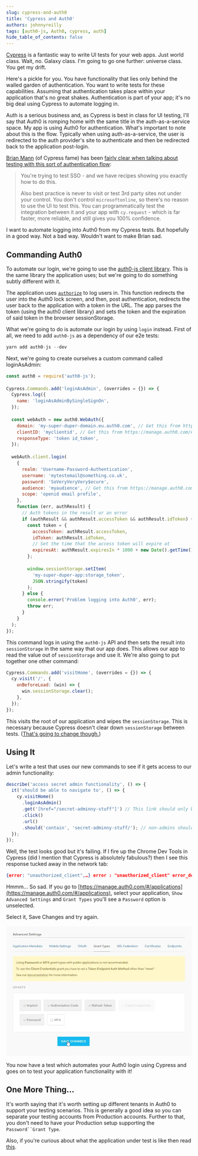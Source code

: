 ```yaml
---
slug: cypress-and-auth0
title: 'Cypress and Auth0'
authors: johnnyreilly
tags: [auth0-js, Auth0, cypress, auth]
hide_table_of_contents: false
---
```


[Cypress](https://www.cypress.io/) is a fantastic way to write UI tests for your web apps. Just world class. Wait, no. Galaxy class. I'm going to go one further: universe class. You get my drift.

<!--truncate-->

Here's a pickle for you. You have functionality that lies only behind the walled garden of authentication. You want to write tests for these capabilities. Assuming that authentication takes place within your application that's no great shakes. Authentication is part of your app; it's no big deal using Cypress to automate logging in.

Auth is a serious business and, as Cypress is best in class for UI testing, I'll say that Auth0 is romping home with the same title in the auth-as-a-service space. My app is using Auth0 for authentication. What's important to note about this is the flow. Typically when using auth-as-a-service, the user is redirected to the auth provider's site to authenticate and then be redirected back to the application post-login.

[Brian Mann](https://github.com/brian-mann) (of Cypress fame) has been [fairly clear when talking about testing with this sort of authentication flow](https://github.com/cypress-io/cypress/issues/1342#issuecomment-366747803):

> You're trying to test SSO - and we have recipes showing you exactly how to do this.
>
> Also best practice is never to visit or test 3rd party sites not under your control. You don't control `microsoftonline`, so there's no reason to use the UI to test this. You can programmatically test the integration between it and your app with `cy.request` \- which is far faster, more reliable, and still gives you 100% confidence.

I want to automate logging into Auth0 from my Cypress tests. But hopefully in a good way. Not a bad way. Wouldn't want to make Brian sad.

## Commanding Auth0

To automate our login, we're going to use the [auth0-js client library](https://github.com/auth0/auth0.js). This is the same library the application uses; but we're going to do something subtly different with it.

The application uses [`authorize`](https://github.com/auth0/auth0.js#api) to log users in. This function redirects the user into the Auth0 lock screen, and then, post authentication, redirects the user back to the application with a token in the URL. The app parses the token (using the auth0 client library) and sets the token and the expiration of said token in the browser sessionStorage.

What we're going to do is automate our login by using `login` instead. First of all, we need to add `auth0-js` as a dependency of our e2e tests:

```js
yarn add auth0-js --dev
```

Next, we're going to create ourselves a custom command called loginAsAdmin:

```js
const auth0 = require('auth0-js');

Cypress.Commands.add('loginAsAdmin', (overrides = {}) => {
  Cypress.log({
    name: 'loginAsAdminBySingleSignOn',
  });

  const webAuth = new auth0.WebAuth({
    domain: 'my-super-duper-domain.eu.auth0.com', // Get this from https://manage.auth0.com/#/applications and your application
    clientID: 'myclientid', // Get this from https://manage.auth0.com/#/applications and your application
    responseType: 'token id_token',
  });

  webAuth.client.login(
    {
      realm: 'Username-Password-Authentication',
      username: 'mytestemail@something.co.uk',
      password: 'SoVeryVeryVery$ecure',
      audience: 'myaudience', // Get this from https://manage.auth0.com/#/apis and your api, use the identifier property
      scope: 'openid email profile',
    },
    function (err, authResult) {
      // Auth tokens in the result or an error
      if (authResult && authResult.accessToken && authResult.idToken) {
        const token = {
          accessToken: authResult.accessToken,
          idToken: authResult.idToken,
          // Set the time that the access token will expire at
          expiresAt: authResult.expiresIn * 1000 + new Date().getTime(),
        };

        window.sessionStorage.setItem(
          'my-super-duper-app:storage_token',
          JSON.stringify(token)
        );
      } else {
        console.error('Problem logging into Auth0', err);
        throw err;
      }
    }
  );
});
```

This command logs in using the `auth0-js` API and then sets the result into `sessionStorage` in the same way that our app does. This allows our app to read the value out of `sessionStorage` and use it. We're also going to put together one other command:

```js
Cypress.Commands.add('visitHome', (overrides = {}) => {
  cy.visit('/', {
    onBeforeLoad: (win) => {
      win.sessionStorage.clear();
    },
  });
});
```

This visits the root of our application and wipes the `sessionStorage`. This is necessary because Cypress doesn't clear down `sessionStorage` between tests. ([That's going to change though.](https://github.com/cypress-io/cypress/issues/413))

## Using It

Let's write a test that uses our new commands to see if it gets access to our admin functionality:

```js
describe('access secret admin functionality', () => {
  it('should be able to navigate to', () => {
    cy.visitHome()
      .loginAsAdmin()
      .get('[href="/secret-adminny-stuff"]') // This link should only be visible to admins
      .click()
      .url()
      .should('contain', 'secret-adminny-stuff/'); // non-admins should be redirected away from this url
  });
});
```

Well, the test looks good but it's failing. If I fire up the Chrome Dev Tools in Cypress (did I mention that Cypress is absolutely fabulous?) then I see this response tucked away in the network tab:

```json
{error: "unauthorized_client",…} error : "unauthorized_client" error_description : "Grant type 'http://auth0.com/oauth/grant-type/password-realm' not allowed for the client."
```

Hmmm... So sad. If you go to [https://manage.auth0.com/#/applications](https://manage.auth0.com/#/applications), select your application, `Show Advanced Settings` and `Grant Types` you'll see a `Password` option is unselected.

Select it, Save Changes and try again.

![](auth0-enable-password-grant-type.webp)

You now have a test which automates your Auth0 login using Cypress and goes on to test your application functionality with it!

## One More Thing...

It's worth saying that it's worth setting up different tenants in Auth0 to support your testing scenarios. This is generally a good idea so you can separate your testing accounts from Production accounts. Further to that, you don't need to have your Production setup supporting the ` Password``Grant Type `.

Also, if you're curious about what the application under test is like then read [this](../2018-01-14-auth0-typescript-and-aspnet-core/index.md).
